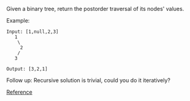 Given a binary tree, return the postorder traversal of its nodes' values.

Example:
```
Input: [1,null,2,3]
   1
    \
     2
    /
   3

Output: [3,2,1]
```
Follow up: Recursive solution is trivial, could you do it iteratively?

[Reference](https://blog.csdn.net/LK274857347/article/details/77678464)

